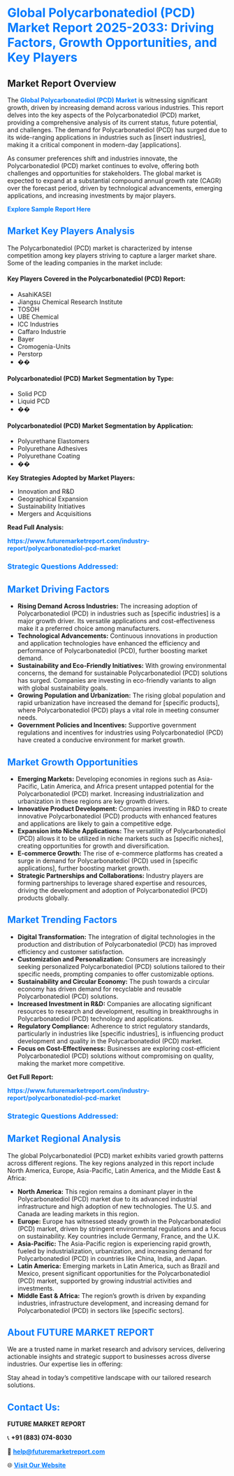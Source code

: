<h1 style="color: #007BFF;">Global Polycarbonatediol (PCD) Market Report 2025-2033: Driving Factors, Growth Opportunities, and Key Players</h1>

<section id="overview">
<h2>Market Report Overview</h2>
<p>The <a href="https://www.futuremarketreport.com/industry-report/polycarbonatediol-pcd-market" style="color: #007BFF; text-decoration: none;"><strong>Global Polycarbonatediol (PCD) Market</strong></a> is witnessing significant growth, driven by increasing demand across various industries. This report delves into the key aspects of the Polycarbonatediol (PCD) market, providing a comprehensive analysis of its current status, future potential, and challenges. The demand for Polycarbonatediol (PCD) has surged due to its wide-ranging applications in industries such as [insert industries], making it a critical component in modern-day [applications].</p>
<p>As consumer preferences shift and industries innovate, the Polycarbonatediol (PCD) market continues to evolve, offering both challenges and opportunities for stakeholders. The global market is expected to expand at a substantial compound annual growth rate (CAGR) over the forecast period, driven by technological advancements, emerging applications, and increasing investments by major players.</p>
</section>

<section id="overview">
<p><a href="https://www.futuremarketreport.com/request-sample/reportId=118339" style="color: #007BFF; text-decoration: none;"><strong>Explore Sample Report Here</strong></a></p>
</section>

<section id="key-players">
<h2 style="color: #007BFF;">Market Key Players Analysis</h2>
<p>The Polycarbonatediol (PCD) market is characterized by intense competition among key players striving to capture a larger market share. Some of the leading companies in the market include:</p>
<h4>Key Players Covered in the Polycarbonatediol (PCD) Report:</h4>
<ul><li>AsahiKASEI</li><li>Jiangsu Chemical Research Institute</li><li>TOSOH</li><li>UBE Chemical</li><li>ICC Industries</li><li>Caffaro Industrie</li><li>Bayer</li><li>Cromogenia-Units</li><li>Perstorp</li><li>��</li></ul>
<h4>Polycarbonatediol (PCD) Market Segmentation by Type:</h4>
<ul><li>Solid PCD</li><li>Liquid PCD</li><li>��</li></ul>

<h4>Polycarbonatediol (PCD) Market Segmentation by Application:</h4>
<ul><li>Polyurethane Elastomers</li><li>Polyurethane Adhesives</li><li>Polyurethane Coating</li><li>��</li></ul>
<p><strong>Key Strategies Adopted by Market Players:</strong></p>
<ul>
<li>Innovation and R&D</li>
<li>Geographical Expansion</li>
<li>Sustainability Initiatives</li>
<li>Mergers and Acquisitions</li>
</ul>
</section>

<section>
<p><strong>Read Full Analysis: </strong></p><a href="https://www.futuremarketreport.com/industry-report/polycarbonatediol-pcd-market" style="color: #007BFF; text-decoration: none;"><strong>https://www.futuremarketreport.com/industry-report/polycarbonatediol-pcd-market</strong></a>
<h3 style="color: #007BFF;">Strategic Questions Addressed:</h3>
</section>

<section id="driving-factors">
<h2 style="color: #007BFF;">Market Driving Factors</h2>
<ul>
<li><strong>Rising Demand Across Industries:</strong> The increasing adoption of Polycarbonatediol (PCD) in industries such as [specific industries] is a major growth driver. Its versatile applications and cost-effectiveness make it a preferred choice among manufacturers.</li>
<li><strong>Technological Advancements:</strong> Continuous innovations in production and application technologies have enhanced the efficiency and performance of Polycarbonatediol (PCD), further boosting market demand.</li>
<li><strong>Sustainability and Eco-Friendly Initiatives:</strong> With growing environmental concerns, the demand for sustainable Polycarbonatediol (PCD) solutions has surged. Companies are investing in eco-friendly variants to align with global sustainability goals.</li>
<li><strong>Growing Population and Urbanization:</strong> The rising global population and rapid urbanization have increased the demand for [specific products], where Polycarbonatediol (PCD) plays a vital role in meeting consumer needs.</li>
<li><strong>Government Policies and Incentives:</strong> Supportive government regulations and incentives for industries using Polycarbonatediol (PCD) have created a conducive environment for market growth.</li>
</ul>
</section>

<section id="growth-opportunities">
<h2 style="color: #007BFF;">Market Growth Opportunities</h2>
<ul>
<li><strong>Emerging Markets:</strong> Developing economies in regions such as Asia-Pacific, Latin America, and Africa present untapped potential for the Polycarbonatediol (PCD) market. Increasing industrialization and urbanization in these regions are key growth drivers.</li>
<li><strong>Innovative Product Development:</strong> Companies investing in R&D to create innovative Polycarbonatediol (PCD) products with enhanced features and applications are likely to gain a competitive edge.</li>
<li><strong>Expansion into Niche Applications:</strong> The versatility of Polycarbonatediol (PCD) allows it to be utilized in niche markets such as [specific niches], creating opportunities for growth and diversification.</li>
<li><strong>E-commerce Growth:</strong> The rise of e-commerce platforms has created a surge in demand for Polycarbonatediol (PCD) used in [specific applications], further boosting market growth.</li>
<li><strong>Strategic Partnerships and Collaborations:</strong> Industry players are forming partnerships to leverage shared expertise and resources, driving the development and adoption of Polycarbonatediol (PCD) products globally.</li>
</ul>
</section>

<section id="trending-factors">
<h2 style="color: #007BFF;">Market Trending Factors</h2>
<ul>
<li><strong>Digital Transformation:</strong> The integration of digital technologies in the production and distribution of Polycarbonatediol (PCD) has improved efficiency and customer satisfaction.</li>
<li><strong>Customization and Personalization:</strong> Consumers are increasingly seeking personalized Polycarbonatediol (PCD) solutions tailored to their specific needs, prompting companies to offer customizable options.</li>
<li><strong>Sustainability and Circular Economy:</strong> The push towards a circular economy has driven demand for recyclable and reusable Polycarbonatediol (PCD) solutions.</li>
<li><strong>Increased Investment in R&D:</strong> Companies are allocating significant resources to research and development, resulting in breakthroughs in Polycarbonatediol (PCD) technology and applications.</li>
<li><strong>Regulatory Compliance:</strong> Adherence to strict regulatory standards, particularly in industries like [specific industries], is influencing product development and quality in the Polycarbonatediol (PCD) market.</li>
<li><strong>Focus on Cost-Effectiveness:</strong> Businesses are exploring cost-efficient Polycarbonatediol (PCD) solutions without compromising on quality, making the market more competitive.</li>
</ul>
</section>

<section>
<p><strong>Get Full Report: </strong></p><a href="https://www.futuremarketreport.com/industry-report/polycarbonatediol-pcd-market" style="color: #007BFF; text-decoration: none;"><strong>https://www.futuremarketreport.com/industry-report/polycarbonatediol-pcd-market</strong></a>
<h3 style="color: #007BFF;">Strategic Questions Addressed:</h3>
</section>


<section id="regional-analysis">
<h2 style="color: #007BFF;">Market Regional Analysis</h2>
<p>The global Polycarbonatediol (PCD) market exhibits varied growth patterns across different regions. The key regions analyzed in this report include North America, Europe, Asia-Pacific, Latin America, and the Middle East & Africa:</p>
<ul>
<li><strong>North America:</strong> This region remains a dominant player in the Polycarbonatediol (PCD) market due to its advanced industrial infrastructure and high adoption of new technologies. The U.S. and Canada are leading markets in this region.</li>
<li><strong>Europe:</strong> Europe has witnessed steady growth in the Polycarbonatediol (PCD) market, driven by stringent environmental regulations and a focus on sustainability. Key countries include Germany, France, and the U.K.</li>
<li><strong>Asia-Pacific:</strong> The Asia-Pacific region is experiencing rapid growth, fueled by industrialization, urbanization, and increasing demand for Polycarbonatediol (PCD) in countries like China, India, and Japan.</li>
<li><strong>Latin America:</strong> Emerging markets in Latin America, such as Brazil and Mexico, present significant opportunities for the Polycarbonatediol (PCD) market, supported by growing industrial activities and investments.</li>
<li><strong>Middle East & Africa:</strong> The region’s growth is driven by expanding industries, infrastructure development, and increasing demand for Polycarbonatediol (PCD) in sectors like [specific sectors].</li>
</ul>
</section>

<footer>
<h2 style="color: #007BFF;">About FUTURE MARKET REPORT</h2>
<p>We are a trusted name in market research and advisory services, delivering actionable insights and strategic support to businesses across diverse industries. Our expertise lies in offering:</p>

<p>Stay ahead in today’s competitive landscape with our tailored research solutions.</p>

<h2 style="color: #007BFF;">Contact Us:</h2>
<p><strong>FUTURE MARKET REPORT</strong></p>
<p>📞 <strong>+91 (883) 074-8030</strong></p>
<p>📧 <strong><a href="mailto:help@futuremarketreport.com" style="color: #007BFF;">help@futuremarketreport.com</a></strong></p>
<p>🌐 <strong><a href="https://www.futuremarketreport.com/" style="color: #007BFF;">Visit Our Website</a></strong></p>
</footer>